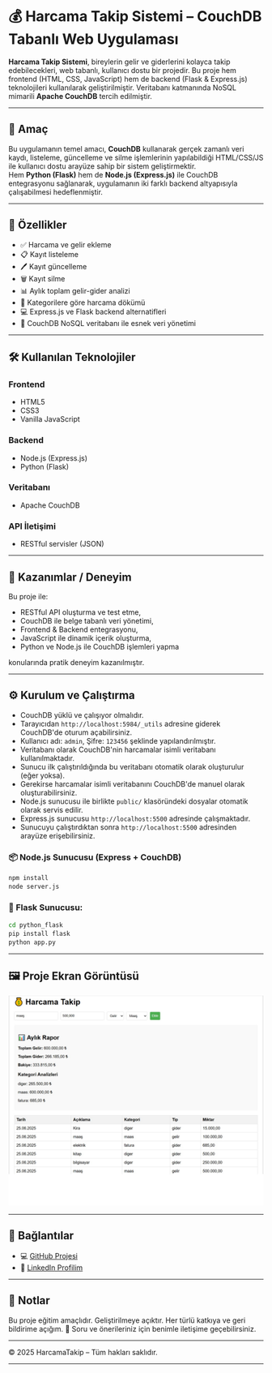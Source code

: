 
# 💰 Harcama Takip Sistemi – CouchDB Tabanlı Web Uygulaması

**Harcama Takip Sistemi**, bireylerin gelir ve giderlerini kolayca takip edebilecekleri, web tabanlı, kullanıcı dostu bir projedir. Bu proje hem frontend (HTML, CSS, JavaScript) hem de backend (Flask & Express.js) teknolojileri kullanılarak geliştirilmiştir. Veritabanı katmanında NoSQL mimarili **Apache CouchDB** tercih edilmiştir.

---

## 🎯 Amaç

Bu uygulamanın temel amacı, **CouchDB** kullanarak gerçek zamanlı veri kaydı, listeleme, güncelleme ve silme işlemlerinin yapılabildiği HTML/CSS/JS ile kullanıcı dostu arayüze sahip bir sistem geliştirmektir.  
Hem **Python (Flask)** hem de **Node.js (Express.js)** ile CouchDB entegrasyonu sağlanarak, uygulamanın iki farklı backend altyapısıyla çalışabilmesi hedeflenmiştir.

---

## 🔧 Özellikler

- ✅ Harcama ve gelir ekleme  
- 📋 Kayıt listeleme  
- 🖊️ Kayıt güncelleme  
- 🗑️ Kayıt silme  
- 📊 Aylık toplam gelir-gider analizi  
- 🧠 Kategorilere göre harcama dökümü  
- 💻 Express.js ve Flask backend alternatifleri  
- 🧱 CouchDB NoSQL veritabanı ile esnek veri yönetimi  

---

## 🛠️ Kullanılan Teknolojiler

### Frontend
- HTML5  
- CSS3  
- Vanilla JavaScript  

### Backend
- Node.js (Express.js)  
- Python (Flask)  

### Veritabanı
- Apache CouchDB  

### API İletişimi
- RESTful servisler (JSON)

---

## 🧪 Kazanımlar / Deneyim

Bu proje ile:

- RESTful API oluşturma ve test etme,
- CouchDB ile belge tabanlı veri yönetimi,
- Frontend & Backend entegrasyonu,
- JavaScript ile dinamik içerik oluşturma,
- Python ve Node.js ile CouchDB işlemleri yapma

konularında pratik deneyim kazanılmıştır.

---

## ⚙️ Kurulum ve Çalıştırma

- CouchDB yüklü ve çalışıyor olmalıdır. 
- Tarayıcıdan `http://localhost:5984/_utils` adresine giderek CouchDB'de oturum açabilirsiniz. 
- Kullanıcı adı: `admin`, Şifre: `123456` şeklinde yapılandırılmıştır.
- Veritabanı olarak CouchDB'nin harcamalar isimli veritabanı kullanılmaktadır.
- Sunucu ilk çalıştırıldığında bu veritabanı otomatik olarak oluşturulur (eğer yoksa). 
- Gerekirse harcamalar isimli veritabanını CouchDB'de manuel olarak oluşturabilirsiniz.
- Node.js sunucusu ile birlikte `public/` klasöründeki dosyalar otomatik olarak servis edilir.
- Express.js sunucusu `http://localhost:5500` adresinde çalışmaktadır.
- Sunucuyu çalıştırdıktan sonra `http://localhost:5500` adresinden arayüze erişebilirsiniz.

### 📦 Node.js Sunucusu (Express + CouchDB)

```bash
npm install
node server.js
```

### 🐍 Flask Sunucusu:

```bash
cd python_flask
pip install flask
python app.py
```

---

## 🖼️ Proje Ekran Görüntüsü

![Proje Görüntüsü](https://raw.githubusercontent.com/rnmoomatf/HarcamaTakip/refs/heads/main/Harcama_Takip.png)

---

## 🔗 Bağlantılar

- 💻 [GitHub Projesi](https://github.com/rnmoomatf/HarcamaTakip.git)
- 👤 [LinkedIn Profilim](https://www.linkedin.com/in/rnmoo-matf-502517336/)

---

## 📌 Notlar

Bu proje eğitim amaçlıdır. Geliştirilmeye açıktır. Her türlü katkıya ve geri bildirime açığım. 🙌
Soru ve önerileriniz için benimle iletişime geçebilirsiniz.

---

&copy; 2025 HarcamaTakip – Tüm hakları saklıdır.

---
